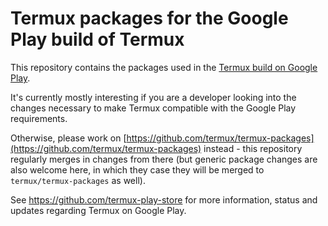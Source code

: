 # Termux packages for the Google Play build of Termux

This repository contains the packages used in the [Termux build on Google Play](https://play.google.com/store/apps/details?id=com.termux&hl=en).

It's currently mostly interesting if you are a developer looking into the changes necessary to make Termux compatible with the Google Play requirements.

Otherwise, please work on [https://github.com/termux/termux-packages](https://github.com/termux/termux-packages) instead - this repository regularly merges in changes from there (but generic package changes are also welcome here, in which they case they will be merged to `termux/termux-packages` as well).

See https://github.com/termux-play-store for more information, status and updates regarding Termux on Google Play.
